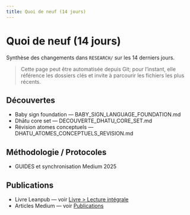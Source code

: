 ```yaml
---
title: Quoi de neuf (14 jours)
---
```


# Quoi de neuf (14 jours)

Synthèse des changements dans `RESEARCH/` sur les 14 derniers jours.

> Cette page peut être automatisée depuis Git; pour l’instant, elle référence les dossiers clés et invite à parcourir les fichiers les plus récents.

## Découvertes
- Baby sign foundation — BABY_SIGN_LANGUAGE_FOUNDATION.md
- Dhātu core set — DECOUVERTE_DHATU_CORE_SET.md
- Révision atomes conceptuels — DHATU_ATOMES_CONCEPTUELS_REVISION.md

## Méthodologie / Protocoles
- GUIDES et synchronisation Medium 2025

## Publications
- Livre Leanpub — voir [Livre > Lecture intégrale](../livre/lecture-integrale.md)
- Articles Medium — voir [Publications](../publications.md)
